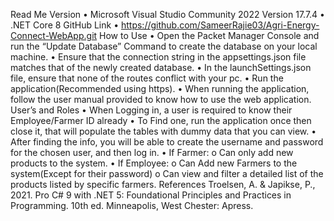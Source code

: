 Read Me
Version
•	Microsoft Visual Studio Community 2022 Version 17.7.4
•	.NET Core 8
GitHub Link
•	https://github.com/SameerRajie03/Agri-Energy-Connect-WebApp.git
How to Use
•	Open the Packet Manager Console and run the “Update Database” Command to create the database on your local machine.
•	Ensure that the connection string in the appsettings.json file matches that of the newly created database.
•	In the launchSettings.json file, ensure that none of the routes conflict with your pc.
•	Run the application(Recommended using https).
•	When running the application, follow the user manual provided to know how to use the web application.
User’s and Roles
•	When Logging in, a user is required to know their Employee/Farmer ID already
•	To Find one, run the application once then close it, that will populate the tables with dummy data that you can view.
•	After finding the info, you will be able to create the username and password for the chosen user, and then log in.
•	If Farmer:
o	Can only add new products to the system.
•	If Employee:
o	Can Add new Farmers to the system(Except for their password)
o	Can view and filter a detailed list of the products listed by specific farmers.
References
Troelsen, A. & Japikse, P., 2021. Pro C# 9 with .NET 5: Foundational Principles and Practices in Programming. 10th ed. Minneapolis, West Chester: Apress.



